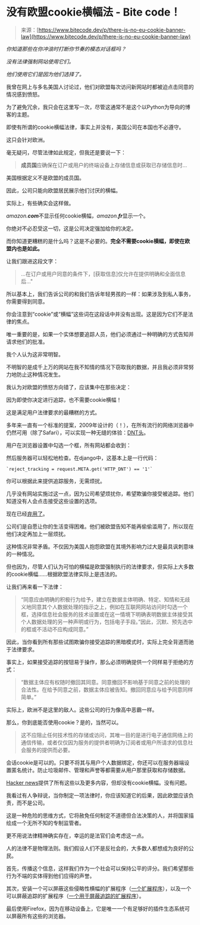 <!--yml

category: 未分类

date: 2024-05-27 14:55:51

-->

# 没有欧盟cookie横幅法 - Bite code！

> 来源：[https://www.bitecode.dev/p/there-is-no-eu-cookie-banner-law](https://www.bitecode.dev/p/there-is-no-eu-cookie-banner-law)

*你知道那些在你冲浪时打断你节奏的模态对话框吗？*

*没有法律强制网站使用它们。*

*他们使用它们是因为他们选择了。*

我曾在网上与多名美国人讨论过，他们对欧盟每次访问新网站时都被迫点击同意的情况感到愤怒。

为了避免冗余，我只会在这里写一次，尽管这通常不是这个以Python为导向的博客的主题。

即使有所谓的cookie横幅法律，事实上并没有，美国公司在本国也不必遵守。

这只会针对欧洲。

毫无疑问，尽管法律如此规定，但我还是要说一下：

> **成员国**应确保在订户或用户的终端设备上存储信息或获取已存储信息时...

美国根据定义不是欧盟的成员国。

因此，公司只能向欧盟居民展示他们讨厌的横幅。

实际上，有些确实会这样做。

*amazon.**com***不显示任何cookie横幅，*amazon.**fr***显示一个。

你绝对不必忍受这一切，这是公司决定强加给你的决定。

而你知道更糟糕的是什么吗？这是不必要的。**完全不需要cookie横幅，即使在欧盟内也是如此。**

让我们跟进这段文字：

> ...在订户或用户同意的条件下，[获取信息]仅允许在提供明确和全面信息后..."

所以基本上，我们告诉公司的和我们告诉年轻男孩的一样：如果涉及到私人事务，你需要得到同意。

你会注意到“cookie”或“横幅”这些词在这段话中并没有出现。这是因为它们不是法律的焦点。

唯一重要的是，如果一个实体想要追踪人员，他们必须通过一种明确的方式告知并请求他们的批准。

我个人认为这非常明智。

不明智的是成千上万的网站在我不知情的情况下窃取我的数据，并且我必须非常努力地防止这种情况发生。

我认为对欧盟的愤怒方向错了，应该集中在那些决定：

因为即使你决定进行追踪，也不需要cookie横幅！

这是满足用户法律要求的最糟糕的方式。

多年来一直有一个标准的提案，2009年设计的（！），在所有流行的网络浏览器中仍然可用（除了Safari），可以实现一种无缝的体验：[DNT头](https://en.wikipedia.org/wiki/Do_Not_Track)。

用户在浏览器设置中勾选一个框，所有网站都会收到：

然后服务器可以轻松地检查。在django中，这基本上是一行代码：

```
`reject_tracking = request.META.get('HTTP_DNT') == '1'`
```

你可以根据此来提供追踪服务，无需烦扰。

几乎没有网站实施过这一点，因为公司希望烦扰你，希望欺骗你接受被追踪。他们知道没有人会点击接受这些设置的选项。

现在已经[弃用了](https://developer.mozilla.org/en-US/docs/Web/HTTP/Headers/DNT)。

公司们是自愿让你的生活变得困难。他们被欧盟告知不能再偷偷滥用了，所以现在他们决定再加上一层烦扰。

这种情况非常矛盾。不仅因为美国人抱怨欧盟在其境外影响力过大是最具讽刺意味的一种情况。

但也因为，尽管人们认为可怕的横幅是欧盟强制执行的法律要求，但实际上大多数的cookie横幅……根据欧盟法律实际上是违法的。

让我们再来看一下法律：

> “同意应由明确的积极行为给予，建立在数据主体明确、特定、知情和无歧义地同意其个人数据处理的指示之上，例如在互联网网站访问时勾选一个框，选择信息社会服务的技术设置或在这一情境下明确表明数据主体接受其个人数据处理的另一种声明或行为，包括电子手段。”因此，沉默、预先选中的框或不活动不应构成同意。”

因此，当你看到所有那些试图欺骗你接受追踪的黑暗模式时，实际上完全背道而驰于法律要求。

事实上，如果接受追踪的按钮易于操作，那么必须明确提供一个同样易于拒绝的方式：

> “数据主体应有权随时撤回其同意。同意撤回不影响基于同意之前的处理的合法性。在给予同意之前，数据主体应被告知。撤回同意应与给予同意同样简单。”

实际上，欧洲不是这里的敌人。这些公司的行为像高中恶霸一样。

那么，你到底能否使用cookie？是的，当然可以。

> 这不应阻止任何技术性的存储或访问，其唯一目的是进行电子通信网络上的通信传输，或者仅仅因为服务的提供者明确为订阅者或用户所请求的信息社会服务的提供而必要。

会话cookie是可以的。只要不将其与用户个人数据绑定，你还可以在服务器端设置匿名统计。防止垃圾邮件、管理和声誉等都需要从用户那里获取和存储数据。

[Hacker news](https://news.ycombinator.com/)提供了所有这些以及更多内容，但却没有cookie横幅。没有问题。

我看过有人争辩说，当你制定一项法律时，你应该知道它的后果，因此欧盟应该负责，而不是公司。

这是一种危险的思维方式，它将赦免任何制定不道德但合法决策的人，并将国家描绘成一个无所不知的专制监管者。

更不用说法律精神确实存在，幸运的是法官们会考虑这一点。

人的法律不是物理法则。我们假设人们不是反社会的，大多数人都想成为良好的公民。

首先，传播这个信息，这样我们作为一个社会可以保持公平的评分。我们希望那些行为不端的实体得到他们应得的声誉。

其次，安装一个可以屏蔽这些侵略性横幅的扩展程序（[一个扩展程序](https://addons.mozilla.org/en-US/firefox/addon/i-dont-care-about-cookies/)），以及一个可以屏蔽追踪的扩展程序（[一个用于屏蔽追踪的扩展程序](https://addons.mozilla.org/en-US/firefox/addon/ublock-origin/)）。

最后使用Firefox，因为在移动设备上，它是唯一一个有足够好的插件生态系统可以屏蔽所有这些的浏览器。
